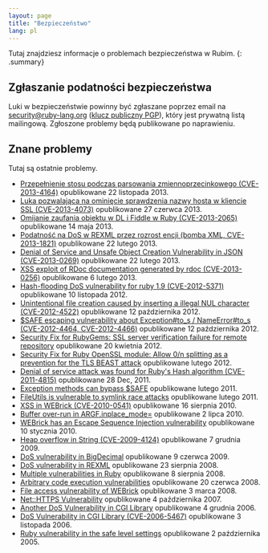 ```yaml
---
layout: page
title: "Bezpieczeństwo"
lang: pl
---
```


Tutaj znajdziesz informacje o problemach bezpieczeństwa w Rubim.
{: .summary}

## Zgłaszanie podatności bezpieczeństwa

Luki w bezpieczeństwie powinny być zgłaszane poprzez email na
security@ruby-lang.org ([klucz publiczny PGP](/security.asc)), który jest
prywatną listą mailingową. Zgłoszone problemy będą publikowane po naprawieniu.

## Znane problemy

Tutaj są ostatnie problemy.

* [Przepełnienie stosu podczas parsowania zmiennoprzecinkowego
  (CVE-2013-4164)](/pl/news/2013/11/22/heap-overflow-in-floating-point-parsing-cve-2013-4164/)
  opublikowane 22 listopada 2013.
* [Luka pozwalająca na ominięcie sprawdzenia nazwy hosta w kliencie SSL
  (CVE-2013-4073)](/pl/news/2013/06/27/hostname-check-bypassing-vulnerability-in-openssl-client-cve-2013-4073/)
  opublikowane 27 czerwca 2013.
* [Omijanie zaufania obiektu w DL i Fiddle w Ruby
  (CVE-2013-2065)](/en/news/2013/05/14/taint-bypass-dl-fiddle-cve-2013-2065/)
  opublikowane 14 maja 2013.
* [Podatność na DoS w REXML przez rozrost encji (bomba XML,
  CVE-2013-1821)][1]
  opublikowane 22 lutego 2013.
* [Denial of Service and Unsafe Object Creation Vulnerability in JSON
  (CVE-2013-0269)][2]
  opublikowane 22 lutego 2013.
* [XSS exploit of RDoc documentation generated by rdoc
  (CVE-2013-0256)][3]
  opublikowane 6 lutego 2013.
* [Hash-flooding DoS vulnerability for ruby 1.9 (CVE-2012-5371)][4]
  opublikowane 10 listopada 2012.
* [Unintentional file creation caused by inserting a illegal NUL
  character (CVE-2012-4522)][5]
  opublikowane 12 października 2012.
* [$SAFE escaping vulnerability about Exception#to\_s / NameError#to\_s
  (CVE-2012-4464, CVE-2012-4466)][6]
  opublikowane 12 października 2012.
* [Security Fix for RubyGems: SSL server verification failure for remote
  repository][7]
  opublikowane 20 kwietnia 2012.
* [Security Fix for Ruby OpenSSL module: Allow 0/n splitting as a
  prevention for the TLS BEAST attack][8]
  opublikowane lutego 2012.
* [Denial of service attack was found for Ruby\'s Hash algorithm
  (CVE-2011-4815)][9]
  opublikowane 28 Dec, 2011.
* [Exception methods can bypass $SAFE][10]
  opublikowane lutego 2011.
* [FileUtils is vulnerable to symlink race attacks][11]
  opublikowane lutego 2011.
* [XSS in WEBrick (CVE-2010-0541)][12]
  opublikowane 16 sierpnia 2010.
* [Buffer over-run in ARGF.inplace\_mode=][13]
  opublikowane 2 lipca 2010.
* [WEBrick has an Escape Sequence Injection vulnerability][14]
  opublikowane 10 stycznia 2010.
* [Heap overflow in String (CVE-2009-4124)][15]
  opublikowane 7 grudnia 2009.
* [DoS vulnerability in
  BigDecimal](/en/news/2009/06/09/dos-vulnerability-in-bigdecimal/)
  opublikowane 9 czerwca 2009.
* [DoS vulnerability in
  REXML](/en/news/2008/08/23/dos-vulnerability-in-rexml/)
  opublikowane 23 sierpnia 2008.
* [Multiple vulnerabilities in
  Ruby](/en/news/2008/08/08/multiple-vulnerabilities-in-ruby/)
  opublikowane 8 sierpnia 2008.
* [Arbitrary code execution
  vulnerabilities](/en/news/2008/06/20/arbitrary-code-execution-vulnerabilities/)
  opublikowane 20 czerwca 2008.
* [File access vulnerability of
  WEBrick](/en/news/2008/03/03/webrick-file-access-vulnerability/)
  opublikowane 3 marca 2008.
* [Net::HTTPS
  Vulnerability](/en/news/2007/10/04/net-https-vulnerability/)
  opublikowane 4 października 2007.
* [Another DoS Vulnerability in CGI
  Library](/en/news/2006/12/04/another-dos-vulnerability-in-cgi-library/)
  opublikowane 4 grudnia 2006.
* [DoS Vulnerability in CGI Library (CVE-2006-5467)](/en/news/2006/11/03/CVE-2006-5467/)
  opublikowane 3 listopada 2006.
* [Ruby vulnerability in the safe level
  settings](/en/news/2005/10/03/ruby-vulnerability-in-the-safe-level-settings/)
  opublikowane 2 października 2005.



[1]: /pl/news/2013/02/22/rexml-dos-2013-02-22/
[2]: /en/news/2013/02/22/json-dos-cve-2013-0269/
[3]: /en/news/2013/02/06/rdoc-xss-cve-2013-0256/
[4]: /en/news/2012/11/09/ruby19-hashdos-cve-2012-5371/
[5]: /en/news/2012/10/12/poisoned-NUL-byte-vulnerability/
[6]: /en/news/2012/10/12/cve-2012-4464-cve-2012-4466/
[7]: /en/news/2012/04/20/ruby-1-9-3-p194-is-released/
[8]: /en/news/2012/02/16/security-fix-for-ruby-openssl-module-allow-0n-splitting-as-a-prevention-for-the-tls-beast-attack-/
[9]: /en/news/2011/12/28/denial-of-service-attack-was-found-for-rubys-hash-algorithm-cve-2011-4815/
[10]: /en/news/2011/02/18/exception-methods-can-bypass-safe/
[11]: /en/news/2011/02/18/fileutils-is-vulnerable-to-symlink-race-attacks/
[12]: /en/news/2010/08/16/xss-in-webrick-cve-2010-0541/
[13]: /en/news/2010/07/02/ruby-1-9-1-p429-is-released/
[14]: /en/news/2010/01/10/webrick-escape-sequence-injection/
[15]: /en/news/2009/12/07/heap-overflow-in-string/
